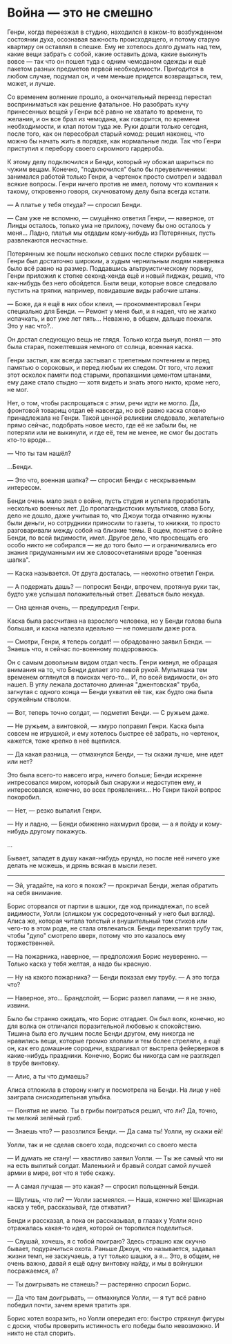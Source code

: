 # Война — это не смешно

Генри, когда переезжал в студию, находился в каком-то возбужденном состоянии духа, осознавая важность происходящего, и потому старую квартиру он оставлял в спешке. Ему не хотелось долго думать над тем, какие вещи забрать с собой, какие оставить дома, какие выкинуть вовсе — так что он пошел туда с одним чемоданом одежды и ещё пакетом разных предметов первой необходимости. Пригодится в любом случае, подумал он, и чем меньше придется возвращаться, тем, может, и лучше.

Со временем волнение прошло, а окончательный переезд перестал восприниматься как решение фатальное. Но разобрать кучу принесенных вещей у Генри всё равно не хватало то времени, то желания, и он все брал из чемодана, как говорится, по времени необходимости, и клал потом туда же. Руки дошли только сегодня, после того, как он пересобрал старый комод: решил наконец, что можно бы начать жить в порядке, как нормальные люди. Так что Генри приступил к перебору своего скромного гардероба.

К этому делу подключился и Бенди, который ну обожал шариться по чужим вещам. Конечно, "подключился" было бы преувеличением: занимался работой только Генри, а чертенок просто смотрел и задавал всякие вопросы. Генри ничего против не имел, потому что компания к такому, откровенно говоря, скучноватому делу была всегда кстати.

— А платье у тебя откуда? — спросил Бенди.

— Сам уже не вспомню, — смущённо ответил Генри, — наверное, от Линды осталось, только ума не приложу, почему бы оно осталось у меня... Ладно, платья мы отдадим кому-нибудь из Потерянных, пусть развлекаются несчастные.

Потерянным же пошли несколько севших после стирки рубашек — Генри был достаточно широким, а худым чернильным людям наверняка было всё равно на размер. Поддавшись альтруистическому порыву, Генри приложил к стопке секонд-хенда ещё и новый пиджак, решив, что как-нибудь без него обойдется. Были вещи, которые вовсе следовало пустить на тряпки, например, повидавшие виды рабочие штаны.

— Боже, да я ещё в них обои клеил, — прокомментировал Генри специально для Бенди. — Ремонт у меня был, и я надел, что не жалко испачкать, и вот уже лет пять... Неважно, в общем, дальше поехали. Это у нас что?..

Он достал следующую вещь не глядя. Только когда вынул, понял — это была старая, пожелтевшая немного от солнца, военная каска.

Генри застыл, как всегда застывал с трепетным почтением и перед памятью о сороковых, и перед любым их следом. От того, что лежит этот осколок памяти под старыми, пропахшими цементом штанами, ему даже стало стыдно — хотя видеть и знать этого никто, кроме него, не мог.

Нет, о том, чтобы распрощаться с *этим*, речи идти не могло. Да, фронтовой товарищ отдал её навсегда, но всё равно каска словно принадлежала не Генри. Такой ценной реликвии следовало, желательно прямо сейчас, подобрать новое место, где её не забыли бы, не потеряли или не выкинули, и где её, тем не менее, не смог бы достать кто-то вроде...

— Что ты там нашёл?

...Бенди.

— Это что, военная шапка? — спросил Бенди с нескрываемым интересом.

Бенди очень мало знал о войне, пусть студия и успела проработать несколько военных лет. До пропагандистских мультиков, слава Богу, дело не дошло, даже учитывая то, что Джоуи тогда отчаянно нужны были деньги, но сотрудники приносили то газеты, то книжки, то просто разговаривали между собой на близкие темы. В ощем, понятие о войне Бенди, по всей видимости, имел. Другое дело, что просвещать его особо никто не собирался — не до того было — и ограничивались его знания придуманными им же словосочетаниями вроде "военная шапка".

— Каска называется. От друга досталась, — неохотно ответил Генри.

— А подержать дашь? — попросил Бенди, впрочем, протянув руки так, будто уже услышал положительный ответ. Деваться было некуда.

— Она ценная очень, — предупредил Генри.

Каска была рассчитана на взрослого человека, но у Бенди голова была большая, и каска налезла идеально — не помешали даже рога.  

— Смотри, Генри, я теперь солдат! — обрадованно заявил Бенди. — Знаешь что, я сейчас по-военному поздороваюсь.

Он с самым довольным видом отдал честь. Генри кивнул, не обращая внимания на то, что Бенди делает это левой рукой. Мультяшка тем временем оглянулся в поисках чего-то... И, по всей видимости, он это нашел. В углу лежала достаточно длинная "джентовская" труба, загнутая с одного конца — Бенди ухватил её так, как будто она была оружейным стволом.

— Вот, теперь точно солдат, — подметил Бенди. — С ружьем даже.

— Не ружьем, а винтовкой, — хмуро поправил Генри. Каска была совсем не игрушкой, и ему хотелось быстрее её забрать, но чертенок, кажется, тоже крепко в неё вцепился.

— Да какая разница, — отмахнулся Бенди, — ты скажи лучше, мне идет или нет?

Это была всего-то навсего игра, ничего больше; Бенди искренне интресовался миром, который был снаружи и недоступен ему, и интересовался, конечно, во всех проявлениях... Но Генри такой вопрос покоробил.

— Нет, — резко выпалил Генри.

— Ну и ладно, — Бенди обиженно нахмурил брови, — а я пойду и кому-нибудь другому покажусь.

...

Бывает, западет в душу какая-нибудь ерунда, но после неё ничего уже делать не можешь, и дрянь всякая в мысли лезет.

***

— Эй, угадайте, на кого я похож? — прокричал Бенди, желая обратить на себя внимание.

Борис оторвался от партии в шашки, где ход принадлежал, по всей видимости, Уолли (слишком уж сосредоточенный у него был взгляд). Алиса же, которая читала толстый и внушительный том стихов или чего-то в этом роде, не стала отвлекаться. Бенди перехватил трубу так, чтобы "дуло" смотрело вверх, потому что это казалось ему торжественней.

— На пожарника, наверное, — предположил Борис неуверенно. — Только каска у тебя желтая, а надо бы красную.

— Ну на какого пожарника? — Бенди показал ему трубу. — А это тогда что?

— Наверное, это... Брандспойт, — Борис развел лапами, — я не знаю, извини.

Было бы странно ожидать, что Борис отгадает. Он был волк, конечно, но для волка он отличался поразительной любовью к спокойствию. Тишина была его лучшим после Бенди другом, ему никогда не нравились вещи, которые громко хлопали и тем более стреляли, а ещё он, как его домашние сородичи, вздрагивал от выстрела фейерверков в какие-нибудь праздники. Конечно, Борис бы никогда сам не разглядел в трубе винтовку.

— Алис, а ты что думаешь?

Алиса отложила в сторону книгу и посмотрела на Бенди. На лице у неё заиграла снисходительная улыбка.

— Понятия не имею. Ты в грибы поиграться решил, что ли? Да, точно, ты мелкий зелёный гриб.

— Знаешь что? — разозлился Бенди. — Да сама ты! Уолли, ну скажи ей!

Уолли, так и не сделав своего хода, подскочил со своего места

— И думать не стану! — хвастливо заявил Уолли. — Ты же самый что ни на есть вылитый солдат. Маленький и бравый солдат самой лучшей армии в мире, вот что я тебе скажу.

— А самая лучшая — это какая? — спросил польщенный Бенди.

— Шутишь, что ли? — Уолли засмеялся. — Наша, конечно же! Шикарная каска у тебя, рассказывай, где отхватил?

Бенди и рассказал, а пока он рассказывал, в глазах у Уолли ясно отражалась какая-то идея, которой он торопился поделиться.

— Слушай, хочешь, я с тобой поиграю? Здесь страшно как скучно бывает, подурачиться охота. Раньше Джоуи, что называется, задавал жизни темп, не заскучаешь, а тут только шашки, а я... Это, в общем, не очень важно, давай я ещё одну винтовку найду, и мы в войнушки посражаемся, а?


— Ты доигрывать не станешь? — растерянно спросил Борис.

— Да что там доигрывать, — отмахнулся Уолли, — я тут всё равно победил почти, зачем время тратить зря.

Борис хотел возразить, но Уолли опередил его: быстро стряхнул фигуры с доски, чтобы проверить истинность его победы было невозможно. И никто не стал спорить.
